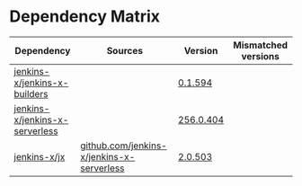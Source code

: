 # Dependency Matrix

Dependency | Sources | Version | Mismatched versions
---------- | ------- | ------- | -------------------
[jenkins-x/jenkins-x-builders](https://github.com/jenkins-x/jenkins-x-builders) |  | [0.1.594](https://github.com/jenkins-x/jenkins-x-builders/releases/tag/v0.1.594) | 
[jenkins-x/jenkins-x-serverless](https://github.com/jenkins-x/jenkins-x-serverless) |  | [256.0.404](https://github.com/jenkins-x/jenkins-x-serverless/releases/tag/v256.0.404) | 
[jenkins-x/jx](https://github.com/jenkins-x/jx) | [github.com/jenkins-x/jenkins-x-serverless](https://github.com/jenkins-x/jenkins-x-serverless) | [2.0.503](https://github.com/jenkins-x/jx/releases/tag/v2.0.503) | 
